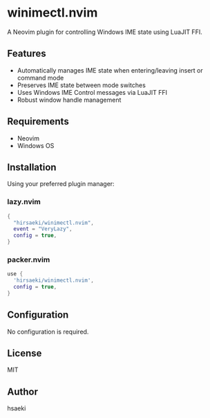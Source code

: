 # winimectl.nvim

A Neovim plugin for controlling Windows IME state using LuaJIT FFI.

## Features

- Automatically manages IME state when entering/leaving insert or command mode
- Preserves IME state between mode switches
- Uses Windows IME Control messages via LuaJIT FFI
- Robust window handle management

## Requirements

- Neovim
- Windows OS

## Installation

Using your preferred plugin manager:

### lazy.nvim

```lua
{
  "hirsaeki/winimectl.nvim",
  event = "VeryLazy",
  config = true,
}
```

### packer.nvim

```lua
use {
  'hirsaeki/winimectl.nvim',
  config = true,
}
```

## Configuration

No configuration is required.

## License

MIT

## Author

hsaeki
